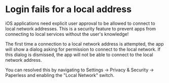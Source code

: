 # Login fails for a local address

iOS applications need explicit user approval to be allowed to connect to local network addresses. This is a security feature to prevent apps from connecting to local services without the user's knowledge!

The first time a connection to a local network address is attempted, the app will show a dialog asking for permission to connect to the local network. If this dialog is dismissed, the app will not be able to connect to the local network address.

You can resolved this by navigating to Settings -> Privacy & Security -> Paperless and enabling the "Local Network" switch.
